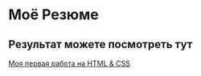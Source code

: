 # Моё Резюме

## Результат можете посмотреть тут

[Моя первая работа на HTML & CSS](https://non-spor.github.io/resume/)
